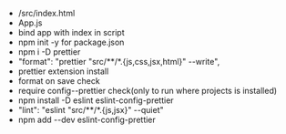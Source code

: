 - /src/index.html
- App.js
- bind app with index in script
- npm init -y for package.json
- npm i -D prettier
- "format": "prettier \"src/**/*.{js,css,jsx,html}\" --write",
- prettier extension install
- format on save check
- require config--prettier check(only to run where projects is installed)
- npm install -D eslint eslint-config-prettier
- "lint": "eslint \"src/**/*.{js,jsx}\" --quiet"
- npm add --dev eslint-config-prettier